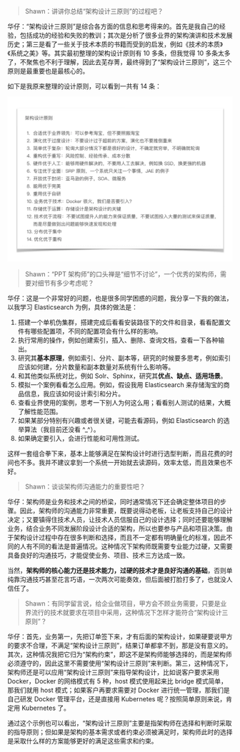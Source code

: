 > Shawn：讲讲你总结“架构设计三原则”的过程吧？

华仔：“架构设计三原则”是综合各方面的信息和思考得来的。首先是我自己的经验，包括成功的经验和失败的教训；其次是分析了很多业界的架构演讲和技术发展历史；第三是看了一些关于技术本质的书籍而受到的启发，例如《技术的本质》《系统之美》等。其实最初整理的架构设计原则有 10 多条，但我觉得 10 多条太多了，不聚焦也不利于理解，因此去芜存菁，最终得到了“架构设计三原则”，这三个原则是最重要也是最核心的。

如下是我原来整理的设计原则，可以看到一共有 14 条：

![169](img/169.webp)

> Shawn：“PPT 架构师”的口头禅是“细节不讨论”，一个优秀的架构师，需要对细节有多少考虑呢？

华仔：这是一个非常好的问题，也是很多同学困惑的问题，我分享一下我的做法，以我学习 Elasticsearch 为例，具体的做法是：

1. 搭建一个单机伪集群，搭建完成后看看安装路径下的文件和目录，看看配置文件有哪些配置项，不同的配置项会有什么样的影响。
2. 执行常用的操作，例如创建索引，插入、删除、查询文档，查看一下各种输出。
3. 研究其**基本原理**，例如索引、分片、副本等，研究的时候要多思考，例如索引应该如何建，分片数量和副本数量对系统有什么影响等。
4. 和其他类似系统对比，例如 Solr、Sphinx，研究其**优点、缺点、适用场景**。
5. 模拟一个案例看看怎么应用。例如，假设我用 Elasticsearch 来存储淘宝的商品信息，我应该如何设计索引和分片。
6. 查看业界使用的案例，思考一下别人为何这么用；看看别人测试的结果，大概了解性能范围。
7. 如果某部分特别有兴趣或者很关键，可能去看源码，例如 Elasticsearch 的选举算法（我目前还没看 ^_^）。
8. 如果确定要引入，会进行性能和可用性测试。

这样一套组合拳下来，基本上能够满足在架构设计时进行选型判断，而且花费的时间也不多。我并不建议拿到一个系统一开始就去读源码，效率太低，而且效果也不好。

> Shawn：谈谈架构师沟通能力的重要性吧？

华仔：架构师是业务和技术之间的桥梁，同时通常情况下还会确定整体项目的步骤。因此，架构师的沟通能力非常重要，既要说得动老板，让老板支持自己的设计决定；又要镇得住技术人员，让技术人员信服自己的设计选择；同时还要能够理解业务，结合业务不同发展阶段设计合适的架构，所以也要参与产品和项目决策。由于架构设计过程中存在很多判断和选择，而且不一定都有明确量化的标准，因此不同的人有不同的看法是普遍情况。这种情况下架构师既需要专业能力过硬，又需要具备良好的沟通技巧，才能促使业务、项目、技术三方达成一致。

当然，**架构师的核心能力还是技术能力，过硬的技术才是良好沟通的基础**，否则单纯靠沟通技巧甚至花言巧语，一次两次可能奏效，但后面被打脸打多了，也就没人信任了。

> Shawn：有同学留言说，给企业做项目，甲方会不顾业务需要，只要是业界流行的技术就要求在项目中采用，这种情况下怎样才能符合“架构设计三原则”？

华仔：首先，业务第一，先把订单签下来，才有后面的架构设计，如果硬要说甲方的要求不合理，不满足“架构设计三原则”，结果订单都拿不到，那是没有意义的。其次，这种情况我把它归为“架构约束”，即这不是架构师能够选择的，而是架构师必须遵守的，因此这里不需要使用“架构设计三原则”来判断。第三，这种情况下，架构师还是可以应用“架构设计三原则”来指导架构设计，比如说客户要求采用 Docker，Docker 的网络模式有 5 种，host 模式使用起来比 bridge 模式简单，那我们就用 host 模式；如果客户再要求需要对 Docker 进行统一管理，那我们是自己研发 Docker 管理平台，还是直接用 Kubernetes 呢？按照简单原则来说，肯定用 Kubernetes 了。

通过这个示例也可以看出，“架构设计三原则”主要是指架构师在选择和判断时采取的指导原则；但如果是架构的基本需求或者约束必须被满足时，架构师此时的选择是采取什么样的方案能够更好的满足这些需求和约束。